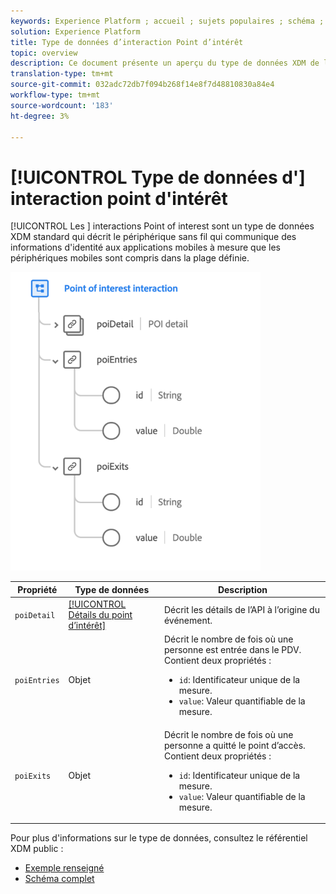 ```yaml
---
keywords: Experience Platform ; accueil ; sujets populaires ; schéma ; Schéma ; XDM ; champs ; schémas ; Schémas ; point d’intérêt ; point d’intérêt ; type de données ; type de données ; type de données ; type de données ;
solution: Experience Platform
title: Type de données d’interaction Point d’intérêt
topic: overview
description: Ce document présente un aperçu du type de données XDM de l’interaction Point ciblé.
translation-type: tm+mt
source-git-commit: 032adc72db7f094b268f14e8f7d48810830a84e4
workflow-type: tm+mt
source-wordcount: '183'
ht-degree: 3%

---
```



# [!UICONTROL Type de données d&#39;] interaction point d&#39;intérêt

[!UICONTROL Les ] interactions Point of interest sont un type de données XDM standard qui décrit le périphérique sans fil qui communique des informations d&#39;identité aux applications mobiles à mesure que les périphériques mobiles sont compris dans la plage définie.

<img src="../images/data-types/poi-interaction.png" width="400" /><br />

| Propriété | Type de données | Description |
| --- | --- | --- |
| `poiDetail` | [[!UICONTROL Détails du point d’intérêt]](./poi-details.md) | Décrit les détails de l’API à l’origine du événement. |
| `poiEntries` | Objet | Décrit le nombre de fois où une personne est entrée dans le PDV. Contient deux propriétés : <ul><li>`id`: Identificateur unique de la mesure.</li><li>`value`: Valeur quantifiable de la mesure.</li></ul> |
| `poiExits` | Objet | Décrit le nombre de fois où une personne a quitté le point d’accès. Contient deux propriétés : <ul><li>`id`: Identificateur unique de la mesure.</li><li>`value`: Valeur quantifiable de la mesure.</li></ul> |

Pour plus d&#39;informations sur le type de données, consultez le référentiel XDM public :

* [Exemple renseigné](https://github.com/adobe/xdm/blob/master/components/datatypes/poi-interaction.example.1.json)
* [Schéma complet](https://github.com/adobe/xdm/blob/master/components/datatypes/poi-interaction.schema.json)
